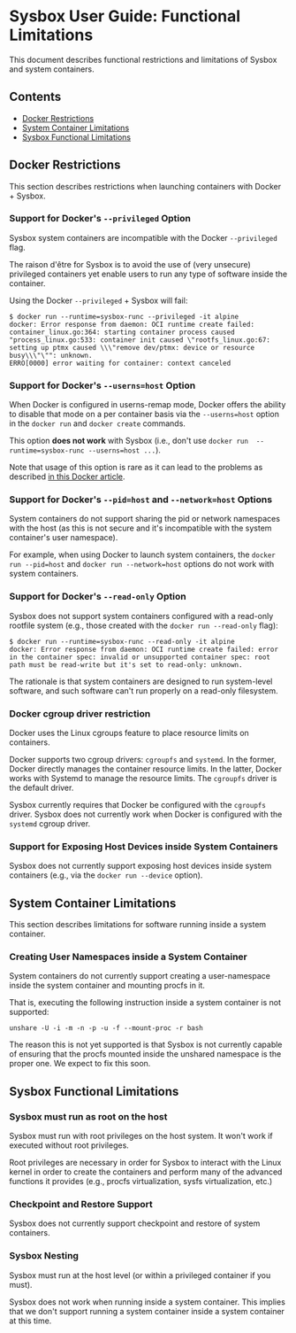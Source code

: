 # Sysbox User Guide: Functional Limitations

This document describes functional restrictions and limitations of Sysbox and
system containers.

## Contents

-   [Docker Restrictions](#docker-restrictions)
-   [System Container Limitations](#system-container-limitations)
-   [Sysbox Functional Limitations](#sysbox-functional-limitations)

## Docker Restrictions

This section describes restrictions when launching containers with Docker +
Sysbox.

### Support for Docker's `--privileged` Option

Sysbox system containers are incompatible with the Docker `--privileged` flag.

The raison d'être for Sysbox is to avoid the use of (very unsecure) privileged
containers yet enable users to run any type of software inside the container.

Using the Docker `--privileged` + Sysbox will fail:

```console
$ docker run --runtime=sysbox-runc --privileged -it alpine
docker: Error response from daemon: OCI runtime create failed: container_linux.go:364: starting container process caused "process_linux.go:533: container init caused \"rootfs_linux.go:67: setting up ptmx caused \\\"remove dev/ptmx: device or resource busy\\\"\"": unknown.
ERRO[0000] error waiting for container: context canceled
```

### Support for Docker's `--userns=host` Option

When Docker is configured in userns-remap mode, Docker offers the ability
to disable that mode on a per container basis via the `--userns=host`
option in the `docker run` and `docker create` commands.

This option **does not work** with Sysbox (i.e., don't use
`docker run  --runtime=sysbox-runc --userns=host ...`).

Note that usage of this option is rare as it can lead to the problems as
described [in this Docker article](https://docs.docker.com/engine/security/userns-remap/#disable-namespace-remapping-for-a-container).

### Support for Docker's `--pid=host` and `--network=host` Options

System containers do not support sharing the pid or network namespaces
with the host (as this is not secure and it's incompatible with the
system container's user namespace).

For example, when using Docker to launch system containers, the
`docker run --pid=host` and `docker run --network=host` options
do not work with system containers.

### Support for Docker's `--read-only` Option

Sysbox does not support system containers configured with a read-only rootfile
system (e.g., those created with the `docker run --read-only` flag):

```console
$ docker run --runtime=sysbox-runc --read-only -it alpine
docker: Error response from daemon: OCI runtime create failed: error in the container spec: invalid or unsupported container spec: root path must be read-write but it's set to read-only: unknown.
```

The rationale is that system containers are designed to run system-level
software, and such software can't run properly on a read-only filesystem.

### Docker cgroup driver restriction

Docker uses the Linux cgroups feature to place resource limits on containers.

Docker supports two cgroup drivers: `cgroupfs` and `systemd`.
In the former, Docker directly manages the container resource
limits. In the latter, Docker works with Systemd to manage the
resource limits. The `cgroupfs` driver is the default driver.

Sysbox currently requires that Docker be configured with the
`cgroupfs` driver. Sysbox does not currently work when Docker is
configured with the `systemd` cgroup driver.

### Support for Exposing Host Devices inside System Containers

Sysbox does not currently support exposing host devices inside system
containers (e.g., via the `docker run --device` option).

## System Container Limitations

This section describes limitations for software running inside a system
container.

### Creating User Namespaces inside a System Container

System containers do not currently support creating a user-namespace
inside the system container and mounting procfs in it.

That is, executing the following instruction inside a system container
is not supported:

    unshare -U -i -m -n -p -u -f --mount-proc -r bash

The reason this is not yet supported is that Sysbox is not currently
capable of ensuring that the procfs mounted inside the unshared
namespace is the proper one. We expect to fix this soon.

## Sysbox Functional Limitations

### Sysbox must run as root on the host

Sysbox must run with root privileges on the host system. It won't
work if executed without root privileges.

Root privileges are necessary in order for Sysbox to interact with the Linux
kernel in order to create the containers and perform many of the advanced
functions it provides (e.g., procfs virtualization, sysfs virtualization, etc.)

### Checkpoint and Restore Support

Sysbox does not currently support checkpoint and restore of system containers.

### Sysbox Nesting

Sysbox must run at the host level (or within a privileged container if you must).

Sysbox does not work when running inside a system container. This implies that
we don't support running a system container inside a system container at this
time.
